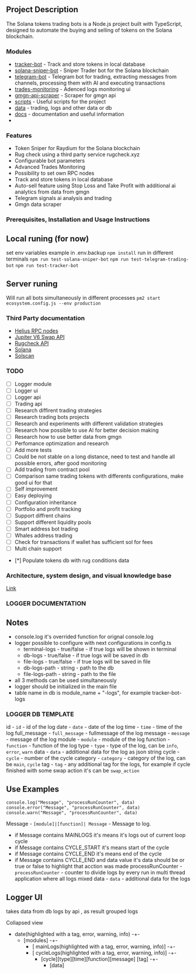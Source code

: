 ## Project Description

The Solana tokens trading bots is a Node.js project built with TypeScript, designed to automate the buying and selling of tokens on the Solana blockchain.

### Modules

- [tracker-bot](bots/tracker-bot) - Track and store tokens in local database
- [solana-sniper-bot](bots/sniper-bot) - Sniper Trader bot for the Solana blockchain
- [telegram-bot](bots/telegram-bot) - Telegram bot for trading, extracting messages from channels, processing them with AI and executing transactions
- [trades-monitoring](trades-monitoring) - Adenced logs monitoring ui
- [gmgn-api-scraper](utils/gmgn-api) - Scraper for gmgn api
- [scripts](scripts) - Useful scripts for the project
- [data](data) - trading, logs and other data or db
- [docs](docs) - documentation and useful information
-


### Features

- Token Sniper for Raydium for the Solana blockchain
- Rug check using a third party service rugcheck.xyz
- Configurable bot parameters
- Advanced Trades Monitoring
- Possibility to set own RPC nodes
- Track and store tokens in local database
- Auto-sell feature using Stop Loss and Take Profit with additional ai analytics from data from gmgn
- Telegram signals ai analysis and trading
- Gmgn data scraper


### Prerequisites, Installation and Usage Instructions
## Local runing (for now)
set env variables example in .env.backup
`npm install`
run in different terminals
`npm run test-solana-sniper-bot`
`npm run test-telegram-trading-bot`
`npm run test-tracker-bot`

## Server runing
Will run all bots simultaneously in different processes
`pm2 start ecosystem.config.js --env production`


### Third Party documentation

- [Helius RPC nodes](https://docs.helius.dev)
- [Jupiter V6 Swap API](https://station.jup.ag/docs/apis/swap-api)
- [Rugcheck API](https://api.rugcheck.xyz/swagger/index.html)
- [Solana](https://solana.com/docs)
- [Solscan](https://solscan.io)


### TODO
- [ ] Logger module
- [ ] Logger ui
- [ ] Logger api
- [ ] Trading api
- [ ] Research diffirent trading strategies
- [ ] Research trading bots projects
- [ ] Research and experiments with different validation strategies
- [ ] Research how possible to use AI for better decision making
- [ ] Research how to use better data from gmgn
- [ ] Perfomance optimization and research
- [ ] Add more tests
- [ ] Could be not stable on a long distance, need to test and handle all possible errors, after good monitoring
- [ ] Add trading from contract pool
- [ ] Comparison same trading tokens with differents configurations, make good ui for that
- [ ] Self improvement
- [ ] Easy deploying
- [ ] Configuration inheritance
- [ ] Portfolio and profit tracking
- [ ] Support diffrent chains
- [ ] Support different liquidity pools
- [ ] Smart address bot trading
- [ ] Whales address trading
- [ ] Check for transactions if wallet has sufficient sol for fees
- [ ] Multi chain support

- [*] Populate tokens db with rug conditions data


### Architecture, system design, and visual knowledge base
[Link](https://computer.tldraw.com/p/2nWRFbhCC27zMUioEqX1Wp)


### LOGGER DOCUMENTATION
## Notes
- console.log it's overrided function for orignal console.log
- logger possible to configure with next configurations in config.ts
    - terminal-logs - true/false - if true logs will be shown in terminal
    - db-logs - true/false - if true logs will be saved in db
    - file-logs - true/false - if true logs will be saved in file
    - db-logs-path - string - path to the db
    - file-logs-path - string - path to the file
- all 3 methods can be used simultaneously
- logger should be initialized in the main file
- table name in db is module_name + "-logs", for example tracker-bot-logs

### LOGGER DB TEMPLATE
id - `id` - id of the log
date - `date` - date of the log
time - `time` - time of the log
full_message - `full_message` - fullmessage of the log
message - `message` - message of the log
module - `module` - module of the log
function - `function` - function of the log
type - `type` - type of the log, can be `info`, `error`, `warn`
data - `data` - additional data for the log as json string
cycle - `cycle` - number of the cycle
category - `category` - category of the log, can be `main`, `cycle`
tag - `tag` - any additional tag for the logs, for example if cycle finished with some swap action it's can be `swap_action`

## Use Examples 
`console.log("Message", "processRunCounter", data)`
`console.error("Message", "processRunCounter", data)`
`console.warn("Message", "processRunCounter", data)`

Message - `[module]|[function]| Message` - Message to log. 
 - if Message contains MAINLOGS it's means it's logs out of current loop cycle
 - if Message contains CYCLE_START it's means start of the cycle
 - if Message contains CYCLE_END it's means end of the cycle
 - if Message contains CYCLE_END and data value it's data should be or true or false to highlight that acction was made
processRunCounter - `processRunCounter` - counter to divide logs by every run in multi thread application where all logs mixed
data - `data` - additional data for the logs


## Logger UI
takes data from db logs by api , as result grouped logs

Collapsed view
- date(highlighted with a tag, error, warning, info) -+-
    - [modules] -+-
        - [ mainLogs(highlighted with a tag, error, warning, info)] -+-
        - [ cycleLogs(highlighted with a tag, error, warning, info)] -+-
            - [cycle][type][time][function][message] [tag] -+-
              - [data]